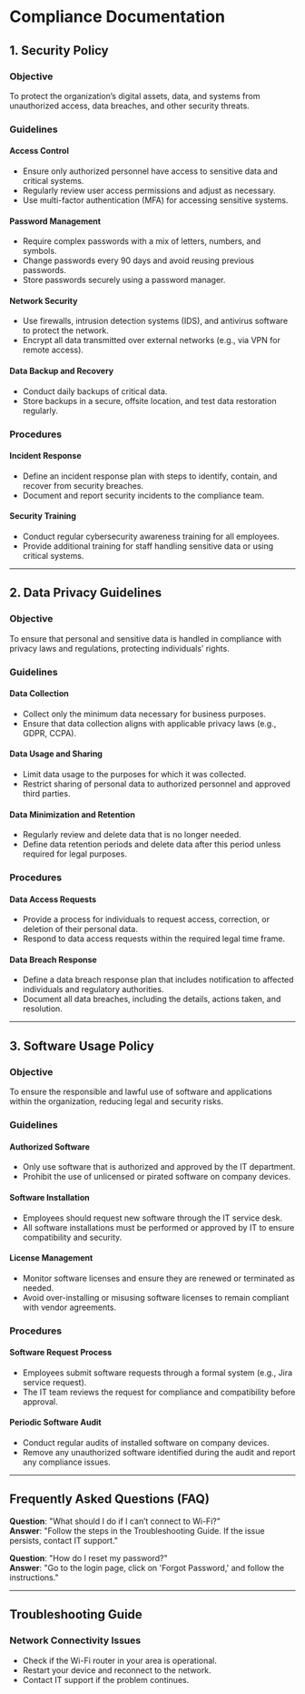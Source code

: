 # Compliance Documentation

## 1. Security Policy

### Objective
To protect the organization’s digital assets, data, and systems from unauthorized access, data breaches, and other security threats.

### Guidelines

#### Access Control
- Ensure only authorized personnel have access to sensitive data and critical systems.
- Regularly review user access permissions and adjust as necessary.
- Use multi-factor authentication (MFA) for accessing sensitive systems.

#### Password Management
- Require complex passwords with a mix of letters, numbers, and symbols.
- Change passwords every 90 days and avoid reusing previous passwords.
- Store passwords securely using a password manager.

#### Network Security
- Use firewalls, intrusion detection systems (IDS), and antivirus software to protect the network.
- Encrypt all data transmitted over external networks (e.g., via VPN for remote access).

#### Data Backup and Recovery
- Conduct daily backups of critical data.
- Store backups in a secure, offsite location, and test data restoration regularly.

### Procedures

#### Incident Response
- Define an incident response plan with steps to identify, contain, and recover from security breaches.
- Document and report security incidents to the compliance team.

#### Security Training
- Conduct regular cybersecurity awareness training for all employees.
- Provide additional training for staff handling sensitive data or using critical systems.

---

## 2. Data Privacy Guidelines

### Objective
To ensure that personal and sensitive data is handled in compliance with privacy laws and regulations, protecting individuals’ rights.

### Guidelines

#### Data Collection
- Collect only the minimum data necessary for business purposes.
- Ensure that data collection aligns with applicable privacy laws (e.g., GDPR, CCPA).

#### Data Usage and Sharing
- Limit data usage to the purposes for which it was collected.
- Restrict sharing of personal data to authorized personnel and approved third parties.

#### Data Minimization and Retention
- Regularly review and delete data that is no longer needed.
- Define data retention periods and delete data after this period unless required for legal purposes.

### Procedures

#### Data Access Requests
- Provide a process for individuals to request access, correction, or deletion of their personal data.
- Respond to data access requests within the required legal time frame.

#### Data Breach Response
- Define a data breach response plan that includes notification to affected individuals and regulatory authorities.
- Document all data breaches, including the details, actions taken, and resolution.

---

## 3. Software Usage Policy

### Objective
To ensure the responsible and lawful use of software and applications within the organization, reducing legal and security risks.

### Guidelines

#### Authorized Software
- Only use software that is authorized and approved by the IT department.
- Prohibit the use of unlicensed or pirated software on company devices.

#### Software Installation
- Employees should request new software through the IT service desk.
- All software installations must be performed or approved by IT to ensure compatibility and security.

#### License Management
- Monitor software licenses and ensure they are renewed or terminated as needed.
- Avoid over-installing or misusing software licenses to remain compliant with vendor agreements.

### Procedures

#### Software Request Process
- Employees submit software requests through a formal system (e.g., Jira service request).
- The IT team reviews the request for compliance and compatibility before approval.

#### Periodic Software Audit
- Conduct regular audits of installed software on company devices.
- Remove any unauthorized software identified during the audit and report any compliance issues.

---

## Frequently Asked Questions (FAQ)

**Question**: "What should I do if I can’t connect to Wi-Fi?"  
**Answer**: "Follow the steps in the Troubleshooting Guide. If the issue persists, contact IT support."

**Question**: "How do I reset my password?"  
**Answer**: "Go to the login page, click on 'Forgot Password,' and follow the instructions."

---

## Troubleshooting Guide

### Network Connectivity Issues
- Check if the Wi-Fi router in your area is operational.
- Restart your device and reconnect to the network.
- Contact IT support if the problem continues.

